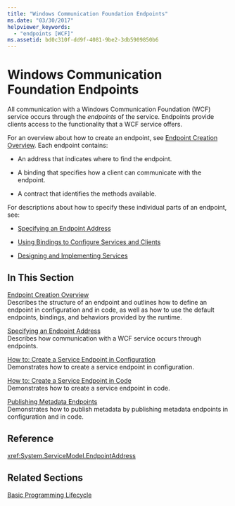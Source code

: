 ```yaml
---
title: "Windows Communication Foundation Endpoints"
ms.date: "03/30/2017"
helpviewer_keywords: 
  - "endpoints [WCF]"
ms.assetid: bd0c310f-dd9f-4081-9be2-3db5909850b6
---
```

# Windows Communication Foundation Endpoints
All communication with a Windows Communication Foundation (WCF) service occurs through the *endpoints* of the service. Endpoints provide clients access to the functionality that a WCF service offers.  
  
 For an overview about how to create an endpoint, see [Endpoint Creation Overview](endpoint-creation-overview.md). Each endpoint contains:  
  
- An address that indicates where to find the endpoint.  
  
- A binding that specifies how a client can communicate with the endpoint.  
  
- A contract that identifies the methods available.  
  
 For descriptions about how to specify these individual parts of an endpoint, see:  
  
- [Specifying an Endpoint Address](specifying-an-endpoint-address.md)  
  
- [Using Bindings to Configure Services and Clients](using-bindings-to-configure-services-and-clients.md)  
  
- [Designing and Implementing Services](designing-and-implementing-services.md)  
  
## In This Section  
 [Endpoint Creation Overview](endpoint-creation-overview.md)  
 Describes the structure of an endpoint and outlines how to define an endpoint in configuration and in code, as well as how to use the default endpoints, bindings, and behaviors provided by the runtime.  
  
 [Specifying an Endpoint Address](specifying-an-endpoint-address.md)  
 Describes how communication with a WCF service occurs through endpoints.  
  
 [How to: Create a Service Endpoint in Configuration](./feature-details/how-to-create-a-service-endpoint-in-configuration.md)  
 Demonstrates how to create a service endpoint in configuration.  
  
 [How to: Create a Service Endpoint in Code](./feature-details/how-to-create-a-service-endpoint-in-code.md)  
 Demonstrates how to create a service endpoint in code.  
  
 [Publishing Metadata Endpoints](publishing-metadata-endpoints.md)  
 Demonstrates how to publish metadata by publishing metadata endpoints in configuration and in code.  
  
## Reference  
 <xref:System.ServiceModel.EndpointAddress>  
  
## Related Sections  
 [Basic Programming Lifecycle](basic-programming-lifecycle.md)

